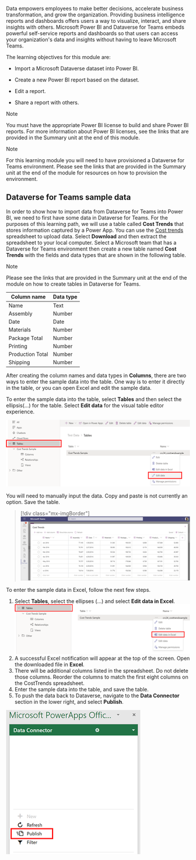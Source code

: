 Data empowers employees to make better decisions, accelerate business transformation, and grow the organization. Providing business intelligence reports and dashboards offers users a way to visualize, interact, and share insights with others. Microsoft Power BI and Dataverse for Teams embeds powerful self-service reports and dashboards so that users can access your organization's data and insights without having to leave Microsoft Teams.

The learning objectives for this module are:

- Import a Microsoft Dataverse dataset into Power BI.

- Create a new Power BI report based on the dataset.

- Edit a report.

- Share a report with others.

> [!NOTE]
> You must have the appropriate Power BI license to build and share Power BI reports. For more information about Power BI licenses, see the links that are provided in the Summary unit at the end of this module.

> [!Note]
> For this learning module you will need to have provisioned a Dataverse for Teams environment. Please see the links that are provided in the Summary unit at the end of the module for resources on how to provision the environment.

## Dataverse for Teams sample data

In order to show how to import data from Dataverse for Teams into Power BI, we need to first have some data in Dataverse for Teams. For the purposes of this learning path, we will use a table called **Cost Trends** that stores information captured by a Power App. You can use the [Cost trends](https://github.com/MicrosoftDocs/mslearn-developer-tools-power-platform/blob/master/power-apps/dataverse-power-bi/cost-trends.zip) spreadsheet to upload data. Select **Download** and then extract the spreadsheet to your local computer. Select a Microsoft team that has a Dataverse for Teams environment then create a new table named **Cost Trends** with the fields and data types that are shown in the following table.

> [!NOTE]
> Please see the links that are provided in the Summary unit at the end of the module on how to create tables in Dataverse for Teams.

| Column name | Data type |
|-------------|-----------|
| Name | Text |
| Assembly | Number |
| Date | Date |
| Materials | Number |
| Package Total | Number |
| Printing | Number |
| Production Total | Number |
| Shipping | Number |

After creating the column names and data types in **Columns**, there are two ways to enter the sample data into the table. One way is to enter it directly in the table, or you can open Excel and edit the sample data. 

To enter the sample data into the table, select **Tables** and then select the ellipsis(...) for the table. Select **Edit data** for the visual table editor experience.

 ![Screenshot of the Power Apps Tables dialog box with rectangle around Tables and Edit Data.](../media/powerapps-tables-edit-data.png)

You will need to manually input the data. Copy and paste is not currently an option. Save the table.
> [!div class="mx-imgBorder"]
> [![Screenshot of the Cost Trends dialog box with seven rows of data added.](../media/image-1.png)](../media/image-1.png#lightbox)

To enter the sample data in Excel, follow the next few steps.

  1. Select **Tables**, select the ellipses (...) and select **Edit data in Excel**.
  ![Screenshot of the Power Apps Tables dialog box with rectangle around Tables and Edit data in Excel.](../media/powerapps-tables-edit-data-excel.png)
  1. A successful Excel notification will appear at the top of the screen. Open the downloaded file in **Excel**.
  1. There will be additional columns listed in the spreadsheet. Do not delete those columns. Reorder the columns to match the first eight columns on the CostTrends spreadsheet.
  1. Enter the sample data into the table, and save the table.
  1. To push the data back to Dataverse, navigate to the **Data Connector** section in the lower right, and select **Publish**.
  
![Screenshot of the Power Apps Data Connector dialog box with rectangle around Publish.](../media/powerapps-data-connector.png)

